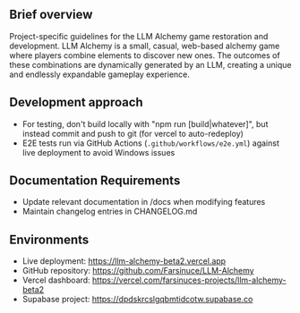## Brief overview
Project-specific guidelines for the LLM Alchemy game restoration and development. LLM Alchemy is a small, casual, web-based alchemy game where players combine elements to discover new ones. The outcomes of these combinations are dynamically generated by an LLM, creating a unique and endlessly expandable gameplay experience.

## Development approach
- For testing, don't build locally with "npm run [build|whatever]", but instead commit and push to git (for vercel to auto-redeploy)
- E2E tests run via GitHub Actions (`.github/workflows/e2e.yml`) against live deployment to avoid Windows issues

## Documentation Requirements
-   Update relevant documentation in /docs when modifying features
-   Maintain changelog entries in CHANGELOG.md

## Environments
-   Live deployment: https://llm-alchemy-beta2.vercel.app
-   GitHub repository: https://github.com/Farsinuce/LLM-Alchemy
-   Vercel dashboard: https://vercel.com/farsinuces-projects/llm-alchemy-beta2
-   Supabase project: https://dpdskrcslgqbmtidcotw.supabase.co
